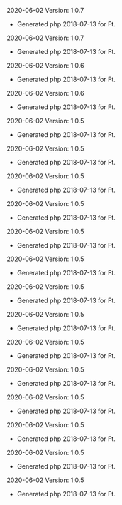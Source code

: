 2020-06-02 Version: 1.0.7
- Generated php 2018-07-13 for Ft.

2020-06-02 Version: 1.0.7
- Generated php 2018-07-13 for Ft.

2020-06-02 Version: 1.0.6
- Generated php 2018-07-13 for Ft.

2020-06-02 Version: 1.0.6
- Generated php 2018-07-13 for Ft.

2020-06-02 Version: 1.0.5
- Generated php 2018-07-13 for Ft.

2020-06-02 Version: 1.0.5
- Generated php 2018-07-13 for Ft.

2020-06-02 Version: 1.0.5
- Generated php 2018-07-13 for Ft.

2020-06-02 Version: 1.0.5
- Generated php 2018-07-13 for Ft.

2020-06-02 Version: 1.0.5
- Generated php 2018-07-13 for Ft.

2020-06-02 Version: 1.0.5
- Generated php 2018-07-13 for Ft.

2020-06-02 Version: 1.0.5
- Generated php 2018-07-13 for Ft.

2020-06-02 Version: 1.0.5
- Generated php 2018-07-13 for Ft.

2020-06-02 Version: 1.0.5
- Generated php 2018-07-13 for Ft.

2020-06-02 Version: 1.0.5
- Generated php 2018-07-13 for Ft.

2020-06-02 Version: 1.0.5
- Generated php 2018-07-13 for Ft.

2020-06-02 Version: 1.0.5
- Generated php 2018-07-13 for Ft.

2020-06-02 Version: 1.0.5
- Generated php 2018-07-13 for Ft.

2020-06-02 Version: 1.0.5
- Generated php 2018-07-13 for Ft.

